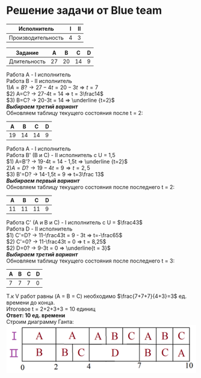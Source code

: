 ﻿

# Решение задачи от Blue team

| Исполнитель        | Ⅰ  | Ⅱ  |
|--------------------|----|----|
| Производительность | 4  | 3  |

| Задание    | A  | B  | C  | D  |  
|------------|----|----|----|----|
|Длительность| 27 | 20 | 14 | 9  |

Работа A -  Ⅰ исполнитель   
Работа B - Ⅱ исполнитель    
$1) A=B? → 27-4t = 20 - 3t ⇒ t = 7$     
$2) A=C? → 27-4t = 14 ⇒ t = 3\frac14$       
$3) B=C? → 20-3t = 14 ⇒ \underline {t=2}$   
***Выбираем третий вариант***   
Обновляем таблицу текущего состояния после t = 2: 

| A  | B  | C  | D  |
|----|----|----|----|
| 19 | 14 | 14 | 9  |       
Работа A -  Ⅰ исполнитель       
Работа B' (B и C) - Ⅱ исполнитель с U = 1,5     
$1) A=B'? → 19-4t = 14 - 1,5t ⇒ \underline {t=2}$       
$2) A=D? → 19-4t = 9 ⇒ t = 2,5$     
$3) B'=D? → 14-1,5t = 9 ⇒ t=3\frac 13$      
***Выбираем первый вариант***       
Обновляем таблицу текущего состояния после последнего t = 2:        

| A  | B  | C  | D  |
|----|----|----|----|
| 11 | 11 | 11 | 9  |
Работа C' (A и B и C) -  Ⅰ исполнитель с U = $\frac43$      
Работа D - Ⅱ исполнитель       
$1) C'=D? → 11-\frac43t = 9 - 3t ⇒ t=-\frac65$      
$2) C'=0? → 11-\frac43t = 0 ⇒ t = 8,25$     
$2) D=0? → 9-3t = 0 ⇒ \underline{t = 3}$        
***Выбираем третий вариант***       
Обновляем таблицу текущего состояния после последнего t = 3:        

| A  | B  | C  | D  |
|----|----|----|----|
|  7 |  7 |  7 |  0 |
Т.к V работ равны (A = B = C) необходимо $\frac{7+7+7}{4+3}=3$ ед. времени до конца.        
Итоговое t = 2+2+3+3 = 10 единиц        
**Ответ: 10 ед. времени**       
Строим диаграмму Ганта:
![](images/blue_team.png)